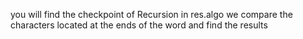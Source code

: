 you will find the checkpoint of Recursion in res.algo we compare the characters located at the ends of the word and find the results

